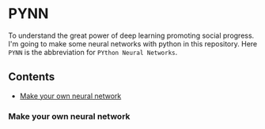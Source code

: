 # PYNN

To understand the great power of deep learning promoting social progress. I'm going to make some neural networks with python in this repository. Here `PYNN` is the abbreviation for `PYthon Neural Networks`.


## Contents
- [Make your own neural network](#make-your-own-neural-network)


### Make your own neural network